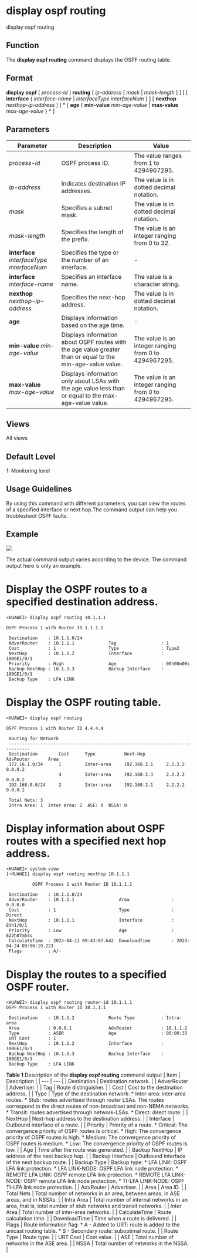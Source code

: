 display ospf routing
====================

display ospf routing

Function
--------



The **display ospf routing** command displays the OSPF routing table.




Format
------

**display ospf** [ *process-id* ] **routing** [ *ip-address* [ *mask* | *mask-length* ] ] [ [ **interface** { *interface-name* | *interfaceType* *interfaceNum* } ] [ **nexthop** *nexthop-ip-address* ] ] \* [ **age** { **min-value** *min-age-value* | **max-value** *max-age-value* } \* ]


Parameters
----------

| Parameter | Description | Value |
| --- | --- | --- |
| *process-id* | OSPF process ID. | The value ranges from 1 to 4294967295. |
| *ip-address* | Indicates destination IP addresses. | The value is in dotted decimal notation. |
| *mask* | Specifies a subnet mask. | The value is in dotted decimal notation. |
| *mask-length* | Specifies the length of the prefix. | The value is an integer ranging from 0 to 32. |
| **interface** *interfaceType* *interfaceNum* | Specifies the type or the number of an interface. | - |
| **interface** *interface-name* | Specifies an interface name. | The value is a character string. |
| **nexthop** *nexthop-ip-address* | Specifies the next-hop address. | The value is in dotted decimal notation. |
| **age** | Displays information based on the age time. | - |
| **min-value** *min-age-value* | Displays information about OSPF routes with the age value greater than or equal to the min-age-value value. | The value is an integer ranging from 0 to 4294967295. |
| **max-value** *max-age-value* | Displays information only about LSAs with the age value less than or equal to the max-age-value value. | The value is an integer ranging from 0 to 4294967295. |



Views
-----

All views


Default Level
-------------

1: Monitoring level


Usage Guidelines
----------------

By using this command with different parameters, you can view the routes of a specified interface or next hop.The command output can help you troubleshoot OSPF faults.


Example
-------

![](../public_sys-resources/note_3.0-en-us.png) 

The actual command output varies according to the device. The command output here is only an example.


# Display the OSPF routes to a specified destination address.
```
<HUAWEI> display ospf routing 10.1.1.1

OSPF Process 1 with Router ID 1.1.1.1

 Destination    : 10.1.1.0/24
 AdverRouter    : 10.1.1.1             Tag                 : 1
 Cost           : 1                    Type                : Type2
 NextHop        : 10.1.2.2             Interface           : 100GE1/0/1
 Priority       : High                 Age                 : 00h00m00s
 Backup NextHop : 10.1.3.3             Backup Interface    : 100GE1/0/1
 Backup Type    : LFA LINK

```

# Display the OSPF routing table.
```
<HUAWEI> display ospf routing

OSPF Process 1 with Router ID 4.4.4.4

 Routing for Network
 ------------------------------------------------------------------------------
 Destination        Cost      Type           Next-Hop         AdvRouter       Area
 172.16.1.0/24      1         Inter-area     192.168.2.1     2.2.2.2         0.0.0.2
                    4         Inter-area     192.168.2.3     2.2.2.2         0.0.0.2
 192.168.0.0/24     2         Inter-area     192.168.2.1     2.2.2.2         0.0.0.2
 
 Total Nets: 3
 Intra Area: 1  Inter Area: 2  ASE: 0  NSSA: 0

```

# Display information about OSPF routes with a specified next hop address.
```
<HUAWEI> system-view
[~HUAWEI] display ospf routing nexthop 10.1.1.1

          OSPF Process 1 with Router ID 10.1.1.1

 Destination    : 10.1.1.0/24
 AdverRouter    : 10.1.1.1                 Area                : 0.0.0.0
 Cost           : 1                        Type                : Direct
 NextHop        : 10.1.1.1                 Interface           : Eth1/0/1
 Priority       : Low                      Age                 : 622h07m54s
 CalculateTime  : 2023-04-11 09:43:07.642  DownloadTime        : 2023-04-24 09:56:19.223
 Flags          : A/-

```

# Display the routes to a specified OSPF router.
```
<HUAWEI> display ospf routing router-id 10.1.1.1
OSPF Process 1 with Router ID 10.1.1.1

 Destination    : 10.1.1.2             Route Type          : Intra-area
 Area           : 0.0.0.1              AdvRouter           : 10.1.1.2
 Type           : ASBR                 Age                 : 00:00:33
 URT Cost       : 1
 NextHop        : 10.1.2.2             Interface           : 100GE1/0/1
 Backup NextHop : 10.1.3.3             Backup Interface    : 100GE1/0/1
 Backup Type    : LFA LINK

```

**Table 1** Description of the **display ospf routing** command output
| Item | Description |
| --- | --- |
| Destination | Destination network. |
| AdverRouter | Advertiser. |
| Tag | Route distinguisher. |
| Cost | Cost to the destination address. |
| Type | Type of the destination network:   * Inter-area: inter-area routes. * Stub: routes advertised through router LSAs. The routes correspond to the direct routes of non-broadcast and non-NBMA networks. * Transit: routes advertised through network-LSAs. * Direct: direct route. |
| NextHop | Next-hop address to the destination address. |
| Interface | Outbound interface of a route. |
| Priority | Priority of a route.   * Critical: The convergence priority of OSPF routes is critical. * High: The convergence priority of OSPF routes is high. * Medium: The convergence priority of OSPF routes is medium. * Low: The convergence priority of OSPF routes is low. |
| Age | Time after the route was generated. |
| Backup NextHop | IP address of the next backup hop. |
| Backup Interface | Outbound interface of the next backup route. |
| Backup Type | Backup type:   * LFA LINK: OSPF LFA link protection. * LFA LINK-NODE: OSPF LFA link node protection. * REMOTE LFA LINK: OSPF remote LFA link protection. * REMOTE LFA LINK-NODE: OSPF remote LFA link node protection. * TI-LFA LINK-NODE: OSPF TI-LFA link node protection. |
| AdvRouter | Advertiser. |
| Area | Area ID. |
| Total Nets | Total number of networks in an area, between areas, in ASE areas, and in NSSAs. |
| Intra Area | Total number of internal networks in an area, that is, total number of stub networks and transit networks. |
| Inter Area | Total number of inter-area networks. |
| CalculateTime | Route calculation time. |
| DownloadTime | Time when a route is delivered. |
| Flags | Route information flag:   * A - Added to URT: route is added to the unicast routing table. * S - Secondary route: suboptimal route. |
| Route Type | Route type. |
| URT Cost | Cost value. |
| ASE | Total number of networks in the ASE area. |
| NSSA | Total number of networks in the NSSA. |